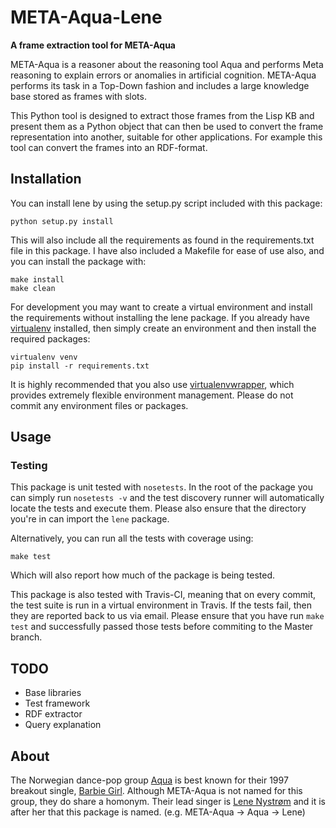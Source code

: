# META-Aqua-Lene #
**A frame extraction tool for META-Aqua**

META-Aqua is a reasoner about the reasoning tool Aqua and performs Meta
reasoning to explain errors or anomalies in artificial cognition. META-Aqua
performs its task in a Top-Down fashion and includes a large knowledge
base stored as frames with slots.

This Python tool is designed to extract those frames from the Lisp KB and
present them as a Python object that can then be used to convert the frame
representation into another, suitable for other applications. For example
this tool can convert the frames into an RDF-format.

## Installation ##

You can install lene by using the setup.py script included with this
package:

    python setup.py install

This will also include all the requirements as found in the
requirements.txt file in this package. I have also included a Makefile for
ease of use also, and you can install the package with:

    make install
    make clean

For development you may want to create a virtual environment and install
the requirements without installing the lene package. If you already have
[virtualenv][virtualenv] installed, then simply create an environment and
then install the required packages:

    virtualenv venv
    pip install -r requirements.txt

It is highly recommended that you also use [virtualenvwrapper][virtualenvwrapper],
which provides extremely flexible environment management. Please do not
commit any environment files or packages.

## Usage ##

### Testing ###
This package is unit tested with `nosetests`. In the root of the package
you can simply run `nosetests -v` and the test discovery runner will
automatically locate the tests and execute them. Please also ensure that
the directory you're in can import the `lene` package.

Alternatively, you can run all the tests with coverage using:

    make test

Which will also report how much of the package is being tested.

This package is also tested with Travis-CI, meaning that on every commit,
the test suite is run in a virtual environment in Travis. If the tests
fail, then they are reported back to us via email. Please ensure that you
have run `make test` and successfully passed those tests before commiting
to the Master branch.

## TODO ##

* Base libraries
* Test framework
* RDF extractor
* Query explanation

## About ##
The Norwegian dance-pop group [Aqua][aqua_official] is best
known for their 1997 breakout single, [Barbie Girl][barbie_girl]. Although
META-Aqua is not named for this group, they do share a homonym. Their lead
singer is [Lene Nystrøm][nystrøm] and it is after her that this package is
named. (e.g. META-Aqua → Aqua → Lene)

<!-- References -->
[aqua_official]: http://www.aquaofficial.com/
[barbie_girl]: http://www.youtube.com/watch?v=ZyhrYis509A‎
[nystrøm]: http://en.wikipedia.org/wiki/Lene_Nystr%C3%B8m
[virtualenv]: http://www.virtualenv.org/en/latest/virtualenv.html
[virtualenvwrapper]: http://virtualenvwrapper.readthedocs.org/en/latest/
